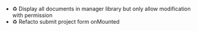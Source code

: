 - ♻️ Display all documents in manager library but only allow modification with permission
- ♻️ Refacto submit project form onMounted